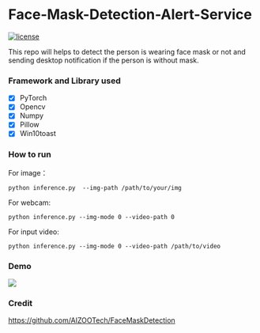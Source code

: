 # Face-Mask-Detection-Alert-Service
[![license](https://img.shields.io/github/license/mashape/apistatus.svg)](LICENSE)

This repo will helps to detect the person is wearing face mask or not and sending desktop notification if the person is without mask.

### Framework and Library used

 -[x] PyTorch
- [x] Opencv
- [x] Numpy
- [x] Pillow
- [x] Win10toast

### How to run

For image：
```
python inference.py  --img-path /path/to/your/img
```
For webcam:
```
python inference.py --img-mode 0 --video-path 0
```
For input video:
```
python inference.py --img-mode 0 --video-path /path/to/video  
```


### Demo

![](img/facemask.gif)

### Credit

https://github.com/AIZOOTech/FaceMaskDetection
